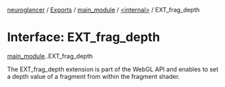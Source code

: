 [neuroglancer](../README.md) / [Exports](../modules.md) / [main\_module](../modules/main_module.md) / [<internal\>](../modules/main_module._internal_.md) / EXT\_frag\_depth

# Interface: EXT\_frag\_depth

[main_module](../modules/main_module.md).[<internal>](../modules/main_module._internal_.md).EXT_frag_depth

The EXT_frag_depth extension is part of the WebGL API and enables to set a depth value of a fragment from within the fragment shader.
